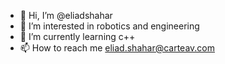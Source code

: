 - 👋 Hi, I’m @eliadshahar
- 👀 I’m interested in robotics and engineering
- 🌱 I’m currently learning c++
- 📫 How to reach me eliad.shahar@carteav.com

<!---
eliadshahar/eliadshahar is a ✨ special ✨ repository because its `README.md` (this file) appears on your GitHub profile.
You can click the Preview link to take a look at your changes.
--->
